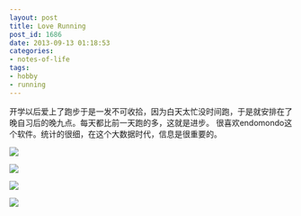 ```yaml
---
layout: post
title: Love Running
post_id: 1686
date: 2013-09-13 01:18:53
categories: 
- notes-of-life
tags:
- hobby
- running
---
```


开学以后爱上了跑步于是一发不可收拾，因为白天太忙没时间跑，于是就安排在了晚自习后的晚九点。每天都比前一天跑的多，这就是进步。 很喜欢endomondo这个软件。统计的很细，在这个大数据时代，信息是很重要的。 <!-- more -->

![](https://cdn.blueandhack.com/wp-content/uploads/2013/09/SavedPicture-201391312157.png)

![](https://cdn.blueandhack.com/wp-content/uploads/2013/09/SavedPicture-20139131226.png) 

![](https://cdn.blueandhack.com/wp-content/uploads/2013/09/SavedPicture-201391312211.png)

![](https://cdn.blueandhack.com/wp-content/uploads/2013/09/SavedPicture-201391312219.png)

